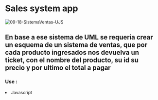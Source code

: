 # Sales system app
![09-18-SistemaVentas-UJS](https://user-images.githubusercontent.com/80013958/124152093-991a7000-da69-11eb-85bd-50737dcdb5d4.png)

## En base a ese sistema de UML se requeria crear un esquema de un sistema de ventas, que por cada producto ingresados nos devuelva un ticket, con el nombre del producto, su id su precio y por ultimo el total a pagar

### Use :
  <li> Javascript </li>
